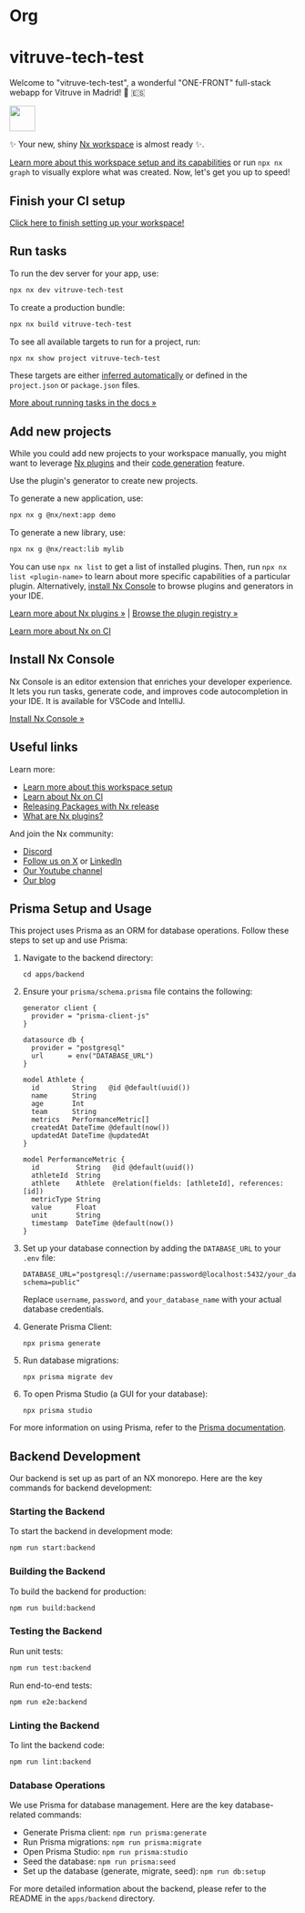 # Org

# vitruve-tech-test
Welcome to "vitruve-tech-test", a wonderful "ONE-FRONT" full-stack webapp for Vitruve in Madrid! 💃 🇪🇸

<a alt="Nx logo" href="https://nx.dev" target="_blank" rel="noreferrer"><img src="https://raw.githubusercontent.com/nrwl/nx/master/images/nx-logo.png" width="45"></a>

✨ Your new, shiny [Nx workspace](https://nx.dev) is almost ready ✨.

[Learn more about this workspace setup and its capabilities](https://nx.dev/nx-api/next?utm_source=nx_project&amp;utm_medium=readme&amp;utm_campaign=nx_projects) or run `npx nx graph` to visually explore what was created. Now, let's get you up to speed!

## Finish your CI setup

[Click here to finish setting up your workspace!](https://cloud.nx.app/connect/FEXwcxNyDV)


## Run tasks

To run the dev server for your app, use:

```sh
npx nx dev vitruve-tech-test
```

To create a production bundle:

```sh
npx nx build vitruve-tech-test
```

To see all available targets to run for a project, run:

```sh
npx nx show project vitruve-tech-test
```

These targets are either [inferred automatically](https://nx.dev/concepts/inferred-tasks?utm_source=nx_project&utm_medium=readme&utm_campaign=nx_projects) or defined in the `project.json` or `package.json` files.

[More about running tasks in the docs &raquo;](https://nx.dev/features/run-tasks?utm_source=nx_project&utm_medium=readme&utm_campaign=nx_projects)

## Add new projects

While you could add new projects to your workspace manually, you might want to leverage [Nx plugins](https://nx.dev/concepts/nx-plugins?utm_source=nx_project&utm_medium=readme&utm_campaign=nx_projects) and their [code generation](https://nx.dev/features/generate-code?utm_source=nx_project&utm_medium=readme&utm_campaign=nx_projects) feature.

Use the plugin's generator to create new projects.

To generate a new application, use:

```sh
npx nx g @nx/next:app demo
```

To generate a new library, use:

```sh
npx nx g @nx/react:lib mylib
```

You can use `npx nx list` to get a list of installed plugins. Then, run `npx nx list <plugin-name>` to learn about more specific capabilities of a particular plugin. Alternatively, [install Nx Console](https://nx.dev/getting-started/editor-setup?utm_source=nx_project&utm_medium=readme&utm_campaign=nx_projects) to browse plugins and generators in your IDE.

[Learn more about Nx plugins &raquo;](https://nx.dev/concepts/nx-plugins?utm_source=nx_project&utm_medium=readme&utm_campaign=nx_projects) | [Browse the plugin registry &raquo;](https://nx.dev/plugin-registry?utm_source=nx_project&utm_medium=readme&utm_campaign=nx_projects)


[Learn more about Nx on CI](https://nx.dev/ci/intro/ci-with-nx#ready-get-started-with-your-provider?utm_source=nx_project&utm_medium=readme&utm_campaign=nx_projects)

## Install Nx Console

Nx Console is an editor extension that enriches your developer experience. It lets you run tasks, generate code, and improves code autocompletion in your IDE. It is available for VSCode and IntelliJ.

[Install Nx Console &raquo;](https://nx.dev/getting-started/editor-setup?utm_source=nx_project&utm_medium=readme&utm_campaign=nx_projects)

## Useful links

Learn more:

- [Learn more about this workspace setup](https://nx.dev/nx-api/next?utm_source=nx_project&amp;utm_medium=readme&amp;utm_campaign=nx_projects)
- [Learn about Nx on CI](https://nx.dev/ci/intro/ci-with-nx?utm_source=nx_project&utm_medium=readme&utm_campaign=nx_projects)
- [Releasing Packages with Nx release](https://nx.dev/features/manage-releases?utm_source=nx_project&utm_medium=readme&utm_campaign=nx_projects)
- [What are Nx plugins?](https://nx.dev/concepts/nx-plugins?utm_source=nx_project&utm_medium=readme&utm_campaign=nx_projects)

And join the Nx community:
- [Discord](https://go.nx.dev/community)
- [Follow us on X](https://twitter.com/nxdevtools) or [LinkedIn](https://www.linkedin.com/company/nrwl)
- [Our Youtube channel](https://www.youtube.com/@nxdevtools)
- [Our blog](https://nx.dev/blog?utm_source=nx_project&utm_medium=readme&utm_campaign=nx_projects)

## Prisma Setup and Usage

This project uses Prisma as an ORM for database operations. Follow these steps to set up and use Prisma:

1. Navigate to the backend directory:
   ```
   cd apps/backend
   ```

2. Ensure your `prisma/schema.prisma` file contains the following:
   ```prisma
   generator client {
     provider = "prisma-client-js"
   }

   datasource db {
     provider = "postgresql"
     url      = env("DATABASE_URL")
   }

   model Athlete {
     id        String   @id @default(uuid())
     name      String
     age       Int
     team      String
     metrics   PerformanceMetric[]
     createdAt DateTime @default(now())
     updatedAt DateTime @updatedAt
   }

   model PerformanceMetric {
     id         String   @id @default(uuid())
     athleteId  String
     athlete    Athlete  @relation(fields: [athleteId], references: [id])
     metricType String
     value      Float
     unit       String
     timestamp  DateTime @default(now())
   }
   ```

3. Set up your database connection by adding the `DATABASE_URL` to your `.env` file:
   ```
   DATABASE_URL="postgresql://username:password@localhost:5432/your_database_name?schema=public"
   ```
   Replace `username`, `password`, and `your_database_name` with your actual database credentials.

4. Generate Prisma Client:
   ```
   npx prisma generate
   ```

5. Run database migrations:
   ```
   npx prisma migrate dev
   ```

6. To open Prisma Studio (a GUI for your database):
   ```
   npx prisma studio
   ```

For more information on using Prisma, refer to the [Prisma documentation](https://www.prisma.io/docs/).

## Backend Development

Our backend is set up as part of an NX monorepo. Here are the key commands for backend development:

### Starting the Backend

To start the backend in development mode:

```bash
npm run start:backend
```

### Building the Backend

To build the backend for production:

```bash
npm run build:backend
```

### Testing the Backend

Run unit tests:

```bash
npm run test:backend
```

Run end-to-end tests:

```bash
npm run e2e:backend
```

### Linting the Backend

To lint the backend code:

```bash
npm run lint:backend
```

### Database Operations

We use Prisma for database management. Here are the key database-related commands:

- Generate Prisma client: `npm run prisma:generate`
- Run Prisma migrations: `npm run prisma:migrate`
- Open Prisma Studio: `npm run prisma:studio`
- Seed the database: `npm run prisma:seed`
- Set up the database (generate, migrate, seed): `npm run db:setup`

For more detailed information about the backend, please refer to the README in the `apps/backend` directory.
